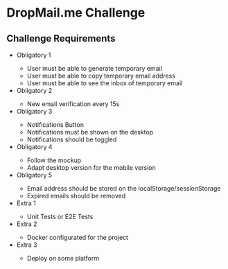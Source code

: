 # DropMail.me Challenge

## Challenge Requirements

<ul>
    <li>Obligatory 1</li>
    <ul>
        <li>User must be able to generate temporary email</li>
        <li>User must be able to copy temporary email address</li>
        <li>User must be able to see the inbox of temporary email</li>
    </ul>
    <li>Obligatory 2</li>
    <ul>
        <li>New email verification every 15s</li>
    </ul>
    <li>Obligatory 3</li>
    <ul>
        <li>Notifications Button</li>
        <li>Notifications must be shown on the desktop</li>
        <li>Notifications should be toggled</li>
    </ul>
    <li>Obligatory 4</li>
    <ul>
        <li>Follow the mockup</li>
        <li>Adapt desktop version for the mobile version</li>
    </ul>
    <li>Obligatory 5</li>
    <ul>
        <li>Email address should be stored on the localStorage/sessionStorage</li>
        <li>Expired emails should be removed</li>
    </ul>
    <li>Extra 1</li>
    <ul>
        <li>Unit Tests or E2E Tests</li>
    </ul>
    <li>Extra 2</li>
    <ul>
        <li>Docker configurated for the project</li>
    </ul>
    <li>Extra 3</li>
    <ul>
        <li>Deploy on some platform</li>
    </ul>                            
</ul>
